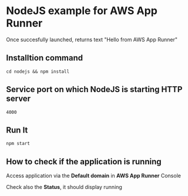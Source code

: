 # NodeJS example for AWS App Runner

Once succesfully launched, returns  text "Hello from AWS App Runner"


## Installtion command

`cd nodejs && npm install`

## Service port on which NodeJS is starting HTTP server

`4000`

## Run It

`npm start`


## How to check if the application is running

Access application via the **Default domain** in **AWS App Runner** Console

Check also the **Status**, it should display running